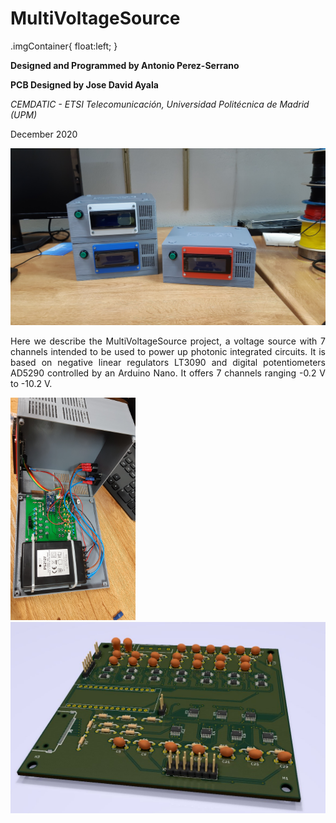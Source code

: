 # MultiVoltageSource

.imgContainer{
    float:left;
}

<b> Designed and Programmed by Antonio Perez-Serrano </b> 

<b> PCB Designed by Jose David Ayala </b> 

<i> CEMDATIC - ETSI Telecomunicación, Universidad Politécnica de Madrid (UPM) </i>

December 2020

<img src="images/Sources.jpg"
     title="MultiVoltageSources finished and ready to work.">

<p align="justify"> Here we describe the MultiVoltageSource project, a voltage source with 7 channels intended to be used to power up photonic integrated circuits. It is based on negative linear regulators LT3090 and digital potentiometers AD5290 controlled by an Arduino Nano. It offers 7 channels ranging -0.2 V to -10.2 V. </p>

<div class="row">
 <div class="imgContainer">
   <img src="images/Inside.jpg" width="200">
 </div>
 <div class="imgContainer">
   <img src="images/PCB_3D.jpg">
 </div>
</div> 
